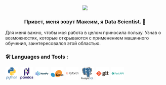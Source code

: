 <div id="header" align="center">
<img src="https://i.giphy.com/media/v1.Y2lkPTc5MGI3NjExM2FiZTM5dDAwaG4wOWJnMHFhcm41YnU1ZGZpdXI3N2RxdnhqOHVhdyZlcD12MV9pbnRlcm5hbF9naWZfYnlfaWQmY3Q9Zw/AhjXalGPAfJg4/giphy.gif" width="500"/>
</div>

### <p align="center">Привет, меня зовут Максим, я Data Scientist. 👋</p>

</div>
Для меня важно, чтобы моя работа в целом приносила пользу. Узнав о возможностях, которые открываются с применением машинного обучения, заинтересовался этой областью.

###  🛠️ Languages and Tools :
<div>
  <img src="https://github.com/devicons/devicon/blob/master/icons/python/python-original-wordmark.svg" title="python" alt="python" width="40" height="40"/>&nbsp;
  <img src="https://github.com/devicons/devicon/blob/master/icons/pandas/pandas-original-wordmark.svg" title="python" alt="python" width="40" height="40"/>&nbsp;
  <img src="https://github.com/devicons/devicon/blob/master/icons/numpy/numpy-original-wordmark.svg" title="python" alt="python" width="40" height="40"/>&nbsp;
  <img src="https://github.com/devicons/devicon/blob/master/icons/scikitlearn/scikitlearn-original.svg" title="python" alt="python" width="40" height="40"/>&nbsp;
  <img src="https://github.com/devicons/devicon/blob/master/icons/pytorch/pytorch-original-wordmark.svg" title="python" alt="python" width="40" height="40"/>&nbsp;
  <img src="https://github.com/devicons/devicon/blob/master/icons/postgresql/postgresql-original-wordmark.svg" title="python" alt="python" width="40" height="40"/>&nbsp;
  <img src="https://github.com/devicons/devicon/blob/master/icons/git/git-original-wordmark.svg" title="python" alt="python" width="40" height="40"/>&nbsp;
  <img src="https://github.com/devicons/devicon/blob/master/icons/fastapi/fastapi-original-wordmark.svg" title="python" alt="python" width="40" height="40"/>
</div>
  

<!--
**MaximeUglov/MaximeUglov** is a ✨ _special_ ✨ repository because its `README.md` (this file) appears on your GitHub profile.

Here are some ideas to get you started:

- 🔭 I’m currently working on ...
- 🌱 I’m currently learning ...
- 👯 I’m looking to collaborate on ...
- 🤔 I’m looking for help with ...
- 💬 Ask me about ...
- 📫 How to reach me: ...
- 😄 Pronouns: ...
- ⚡ Fun fact: ...
-->
